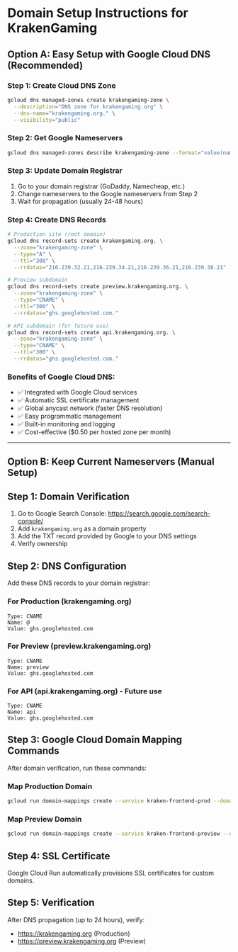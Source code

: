 # Domain Setup Instructions for KrakenGaming

## Option A: Easy Setup with Google Cloud DNS (Recommended)

### Step 1: Create Cloud DNS Zone
```bash
gcloud dns managed-zones create krakengaming-zone \
  --description="DNS zone for krakengaming.org" \
  --dns-name="krakengaming.org." \
  --visibility="public"
```

### Step 2: Get Google Nameservers
```bash
gcloud dns managed-zones describe krakengaming-zone --format="value(nameServers)"
```

### Step 3: Update Domain Registrar
1. Go to your domain registrar (GoDaddy, Namecheap, etc.)
2. Change nameservers to the Google nameservers from Step 2
3. Wait for propagation (usually 24-48 hours)

### Step 4: Create DNS Records
```bash
# Production site (root domain)
gcloud dns record-sets create krakengaming.org. \
  --zone="krakengaming-zone" \
  --type="A" \
  --ttl="300" \
  --rrdatas="216.239.32.21,216.239.34.21,216.239.36.21,216.239.38.21"

# Preview subdomain
gcloud dns record-sets create preview.krakengaming.org. \
  --zone="krakengaming-zone" \
  --type="CNAME" \
  --ttl="300" \
  --rrdatas="ghs.googlehosted.com."

# API subdomain (for future use)
gcloud dns record-sets create api.krakengaming.org. \
  --zone="krakengaming-zone" \
  --type="CNAME" \
  --ttl="300" \
  --rrdatas="ghs.googlehosted.com."
```

### Benefits of Google Cloud DNS:
- ✅ Integrated with Google Cloud services
- ✅ Automatic SSL certificate management
- ✅ Global anycast network (faster DNS resolution)
- ✅ Easy programmatic management
- ✅ Built-in monitoring and logging
- ✅ Cost-effective ($0.50 per hosted zone per month)

---

## Option B: Keep Current Nameservers (Manual Setup)

## Step 1: Domain Verification
1. Go to Google Search Console: https://search.google.com/search-console/
2. Add `krakengaming.org` as a domain property
3. Add the TXT record provided by Google to your DNS settings
4. Verify ownership

## Step 2: DNS Configuration
Add these DNS records to your domain registrar:

### For Production (krakengaming.org)
```
Type: CNAME
Name: @
Value: ghs.googlehosted.com
```

### For Preview (preview.krakengaming.org)
```
Type: CNAME
Name: preview
Value: ghs.googlehosted.com
```

### For API (api.krakengaming.org) - Future use
```
Type: CNAME
Name: api
Value: ghs.googlehosted.com
```

## Step 3: Google Cloud Domain Mapping Commands
After domain verification, run these commands:

### Map Production Domain
```bash
gcloud run domain-mappings create --service kraken-frontend-prod --domain krakengaming.org --region us-central1
```

### Map Preview Domain
```bash
gcloud run domain-mappings create --service kraken-frontend-preview --domain preview.krakengaming.org --region us-central1
```

## Step 4: SSL Certificate
Google Cloud Run automatically provisions SSL certificates for custom domains.

## Step 5: Verification
After DNS propagation (up to 24 hours), verify:
- https://krakengaming.org (Production)
- https://preview.krakengaming.org (Preview)
